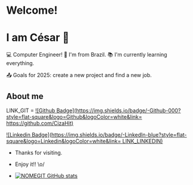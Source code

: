 # Welcome!
# I am César 👋

:computer: Computer Engineer!
:house_with_garden: I'm from Brazil.
:books: I'm currently learning everything.

:outbox_tray: Goals for 2025: create a new project and find a new job.
## About me
LINK_GIT =
[![Github Badge](https://img.shields.io/badge/-Github-000?style=flat-square&logo=Github&logoColor=white&link= https://github.com/CizaHit)](https://github.com/CizaHit)




[![Linkedin Badge](https://img.shields.io/badge/-LinkedIn-blue?style=flat-square&logo=Linkedin&logoColor=white&link= LINK_LINKEDIN)](https://br.linkedin.com/in/c%C3%A9sar-tanizawa-eng-computacao?trk=people-guest_people_search-card)



- Thanks for visiting.

- Enjoy it!! \o/


- [![NOMEGIT GitHub stats](https://github-readme-stats.vercel.app/api?username=NOMEGIT)](https://github.com/NOMEGIT/github-readme-stats)





